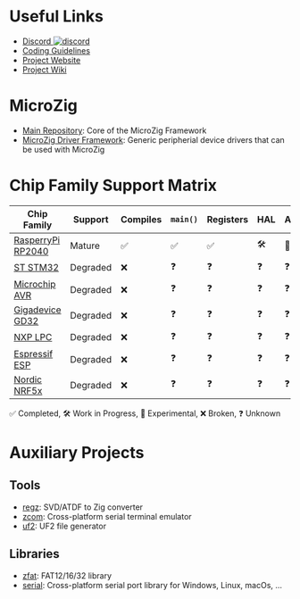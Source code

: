 # Useful Links

- [Discord ![discord](https://img.shields.io/discord/824493524413710336.svg?logo=discord)](https://discord.gg/ShUWykk38X)
- [Coding Guidelines](https://github.com/ZigEmbeddedGroup/.github/blob/main/GUIDELINES.md)
- [Project Website](https://microzig.tech)
- [Project Wiki](https://wiki.microzig.tech)

# MicroZig

- [Main Repository](https://github.com/ZigEmbeddedGroup/microzig): Core of the MicroZig Framework
- [MicroZig Driver Framework](https://github.com/ZigEmbeddedGroup/microzig-driver-framework): Generic peripherial device drivers that can be used with MicroZig

# Chip Family Support Matrix

| Chip Family                                                                 | Support  | Compiles | `main()` | Registers | HAL | Abstractions | CI Status                                                                                                          |
| --------------------------------------------------------------------------- | -------- | -------- | -------- | --------- | --- | ------------ | ------------------------------------------------------------------------------------------------------------------ |
| [RasperryPi RP2040](https://github.com/ZigEmbeddedGroup/raspberrypi-rp2040) | Mature   | ✅        | ✅        | ✅         | 🛠   | 🧪            | ![Build](https://github.com/ZigEmbeddedGroup/raspberrypi-rp2040/actions/workflows/build.yml/badge.svg?branch=main) |
| [ST STM32](https://github.com/ZigEmbeddedGroup/stmicro-stm32)               | Degraded | ❌        | ❓        | ❓         | ❓   | ❓            |                                                                                                                    |
| [Microchip AVR](https://github.com/ZigEmbeddedGroup/microchip-atmega)       | Degraded | ❌        | ❓        | ❓         | ❓   | ❓            |                                                                                                                    |
| [Gigadevice GD32](https://github.com/ZigEmbeddedGroup/gigadevice-gd32)      | Degraded | ❌        | ❓        | ❓         | ❓   | ❓            |                                                                                                                    |
| [NXP LPC](https://github.com/ZigEmbeddedGroup/nxp-lpc)                      | Degraded | ❌        | ❓        | ❓         | ❓   | ❓            |                                                                                                                    |
| [Espressif ESP](https://github.com/ZigEmbeddedGroup/espressif-esp)          | Degraded | ❌        | ❓        | ❓         | ❓   | ❓            |                                                                                                                    |
| [Nordic NRF5x](https://github.com/ZigEmbeddedGroup/nordic-nrf5x)            | Degraded | ❌        | ❓        | ❓         | ❓   | ❓            |                                                                                                                    |

✅ Completed, 🛠 Work in Progress, 🧪 Experimental, ❌ Broken, ❓ Unknown

# Auxiliary Projects

## Tools

- [regz](https://github.com/ZigEmbeddedGroup/regz): SVD/ATDF to Zig converter 
- [zcom](https://github.com/ZigEmbeddedGroup/zcom): Cross-platform serial terminal emulator
- [uf2](https://github.com/ZigEmbeddedGroup/uf2): UF2 file generator

## Libraries

- [zfat](https://github.com/ZigEmbeddedGroup/zfat): FAT12/16/32 library
- [serial](https://github.com/ZigEmbeddedGroup/serial): Cross-platform serial port library for Windows, Linux, macOs, …

